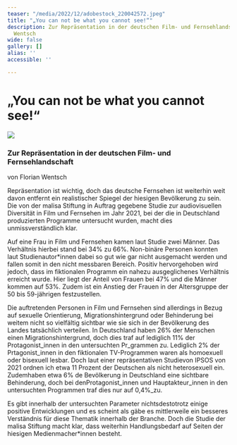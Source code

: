 ```yaml
---
teaser: "/media/2022/12/adobestock_220042572.jpeg"
title: "„You can not be what you cannot see!“"
description: Zur Repräsentation in der deutschen Film- und Fernsehlandschaft von Florian
  Wentsch
wide: false
gallery: []
alias: ''
accessible: ''

---
```

# „You can not be what you cannot see!“

![](/media/2022/12/adobestock_220042572.jpeg)

### Zur Repräsentation in der deutschen Film- und Fernsehlandschaft

von Florian Wentsch

Repräsentation ist wichtig, doch das deutsche Fernsehen ist weiterhin weit davon entfernt ein realistischer Spiegel der hiesigen Bevölkerung zu sein. Die von der malisa Stiftung in Auftrag gegebene Studie zur audiovisuellen Diversität in Film und Fernsehen im Jahr 2021, bei der die in Deutschland produzierten Programme untersucht wurden, macht dies unmissverständlich klar.

Auf eine Frau in Film und Fernsehen kamen laut Studie zwei Männer. Das Verhältnis hierbei stand bei 34% zu 66%. Non-binäre Personen konnten laut Studienautor*innen dabei so gut wie gar nicht ausgemacht werden und fallen somit in den nicht messbaren Bereich. Positiv hervorgehoben wird jedoch, dass im fiktionalen Programm ein nahezu ausgeglichenes Verhältnis erreicht wurde.  Hier liegt der Anteil von Frauen bei 47% und die Männer kommen auf 53%. Zudem ist ein Anstieg der Frauen in der Altersgruppe der 50 bis 59-jährigen festzustellen.

Die auftretenden Personen in Film und Fernsehen sind allerdings in Bezug auf sexuelle Orientierung, Migrationshintergrund oder Behinderung bei weitem nicht so vielfältig sichtbar wie sie sich in der Bevölkerung des Landes tatsächlich verteilen. In Deutschland haben 26% der Menschen einen Migrationshintergrund, doch dies traf auf lediglich 11% der Protagonist_innen in den untersuchten Pr_grammen zu. Lediglich 2% der Prtagonist_innen in den fiktionalen TV-Programmen waren als homoexuell oder bisexuell lesbar. Doch laut einer repräsentativen Studievon IPSOS von 2021 ordnen ich etwa 11 Prozent der Deutschen als nicht heterosexuell ein. Zudemhaben etwa 6% de Bevölkerung in Deutschland eine sichtbare Behinderung, doch bei denProtagonist_innen und Hauptakteur_innen in den untersuchten Programmen traf dies nur auf 0,4%_zu.

Es gibt innerhalb der untersuchten Parameter nichtsdestotrotz einige positive Entwicklungen und es scheint als gäbe es mittlerweile ein besseres Verständnis für diese Thematik innerhalb der Branche. Doch die Studie der malisa Stiftung macht klar, dass weiterhin Handlungsbedarf auf Seiten der hiesigen Medienmacher*innen besteht.